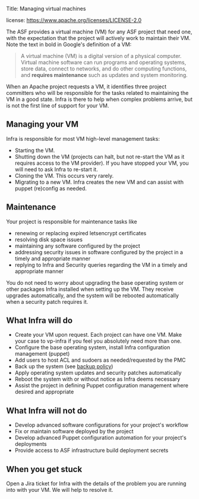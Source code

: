 Title: Managing virtual machines

license: https://www.apache.org/licenses/LICENSE-2.0

The ASF provides a virtual machine (VM) for any ASF project that need one, with the expectation that the project will actively work to maintain their VM. Note the text in bold in Google's definition of a VM:

<blockquote>
A virtual machine (VM) is a digital version of a physical computer. Virtual machine software can run programs and operating systems, store data, connect to networks, and do other computing functions, and <b>requires maintenance</b> such as updates and system monitoring.
</blockquote>

When an Apache project requests a VM, it identifies three project committers who will be responsible for the tasks related to maintaining the VM in a good state. Infra is there to help when complex problems arrive, but is not the first line of support for your VM.

## Managing your VM
Infra is responsible for most VM high-level management tasks:

  - Starting the VM.
  - Shutting down the VM (projects can halt, but not re-start the VM as it requires access to the VM provider). If you have stopped your VM, you will need to ask Infra to re-start it.
  - Cloning the VM. This occurs very rarely.
  - Migrating to a new VM. Infra creates the new VM and can assist with puppet (re)config as needed.

## Maintenance
Your project is responsible for maintenance tasks like

  - renewing or replacing expired letsencrypt certificates
  - resolving disk space issues
  - maintaining any software configured by the project
  - addressing security issues in software configured by the project in a timely and appropriate manner
  - replying to Infra and Security queries regarding the VM in a timely and appropriate manner

You do not need to worry about upgrading the base operating system or other packages Infra installed when setting up the VM. They receive upgrades automatically, and the system will be rebooted automatically when a security patch requires it.

## What Infra will do

  - Create your VM upon request. Each project can have one VM. Make your case to vp-infra if you feel you absolutely need more than one.
  - Configure the base operating system, install Infra configuration management (puppet)
  - Add users to host ACL and sudoers as needed/requested by the PMC
  - Back up the system (see [backup policy](backup-policy.html))
  - Apply operating system updates and security patches automatically
  - Reboot the system with or without notice as Infra deems necessary
  - Assist the project in defining Puppet configuration management where desired and appropriate

## What Infra will not do

  - Develop advanced software configurations for your project's workflow
  - Fix or maintain software deployed by the project
  - Develop advanced Puppet configuration automation for your project's deployments
  - Provide access to ASF infrastructure build deployment secrets

## When you get stuck

Open a Jira ticket for Infra with the details of the problem you are running into with your VM. We will help to resolve it.
